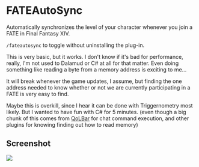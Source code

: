 # FATEAutoSync

Automatically synchronizes the level of your character whenever you join a FATE in Final Fantasy XIV.

`/fateautosync` to toggle without uninstalling the plug-in.

This is very basic, but it works. I don't know if it's bad for performance, really, I'm not used to Dalamud or C# at all for that matter. Even doing something like reading a byte from a memory address is exciting to me...

It will break whenever the game updates, I assume, but finding the one address needed to know whether or not we are currently participating in a FATE is very easy to find.

Maybe this is overkill, since I hear it can be done with Triggernometry most likely. But I wanted to have fun with C# for 5 minutes. (even though a big chunk of this comes from [QoLBar](https://github.com/UnknownX7/QoLBar) for chat command execution, and other plugins for knowing finding out how to read memory)

## Screenshot

![](https://tenrys.pw/ShareX/2021/Apr/BPsg.png)

